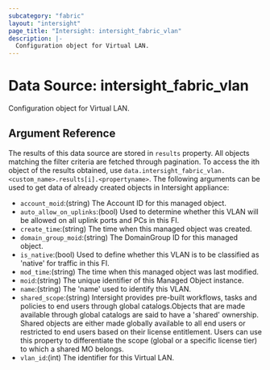 ```yaml
---
subcategory: "fabric"
layout: "intersight"
page_title: "Intersight: intersight_fabric_vlan"
description: |-
  Configuration object for Virtual LAN.
---
```


# Data Source: intersight_fabric_vlan
Configuration object for Virtual LAN.
## Argument Reference
The results of this data source are stored in `results` property.
All objects matching the filter criteria are fetched through pagination.
To access the ith object of the results obtained, use `data.intersight_fabric_vlan.<custom_name>.results[i].<propertyname>`.
The following arguments can be used to get data of already created objects in Intersight appliance:
* `account_moid`:(string) The Account ID for this managed object. 
* `auto_allow_on_uplinks`:(bool) Used to determine whether this VLAN will be allowed on all uplink ports and PCs in this FI. 
* `create_time`:(string) The time when this managed object was created. 
* `domain_group_moid`:(string) The DomainGroup ID for this managed object. 
* `is_native`:(bool) Used to define whether this VLAN is to be classified as 'native' for traffic in this FI. 
* `mod_time`:(string) The time when this managed object was last modified. 
* `moid`:(string) The unique identifier of this Managed Object instance. 
* `name`:(string) The 'name' used to identify this VLAN. 
* `shared_scope`:(string) Intersight provides pre-built workflows, tasks and policies to end users through global catalogs.Objects that are made available through global catalogs are said to have a 'shared' ownership. Shared objects are either made globally available to all end users or restricted to end users based on their license entitlement. Users can use this property to differentiate the scope (global or a specific license tier) to which a shared MO belongs. 
* `vlan_id`:(int) The identifier for this Virtual LAN. 
 
